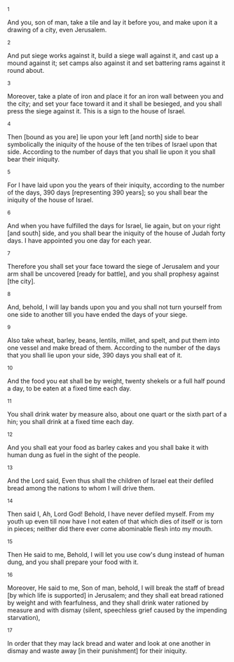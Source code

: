 <sup>1</sup> 

And you, son of man, take a tile and lay it before you, and make upon it a drawing of a city, even Jerusalem. 

<sup>2</sup> 

And put siege works against it, build a siege wall against it, and cast up a mound against it; set camps also against it and set battering rams against it round about. 

<sup>3</sup> 

Moreover, take a plate of iron and place it for an iron wall between you and the city; and set your face toward it and it shall be besieged, and you shall press the siege against it. This is a sign to the house of Israel. 

<sup>4</sup> 

Then [bound as you are] lie upon your left [and north] side to bear symbolically the iniquity of the house of the ten tribes of Israel upon that side. According to the number of days that you shall lie upon it you shall bear their iniquity. 

<sup>5</sup> 

For I have laid upon you the years of their iniquity, according to the number of the days, 390 days [representing 390 years]; so you shall bear the iniquity of the house of Israel. 

<sup>6</sup> 

And when you have fulfilled the days for Israel, lie again, but on your right [and south] side, and you shall bear the iniquity of the house of Judah forty days. I have appointed you one day for each year. 

<sup>7</sup> 

Therefore you shall set your face toward the siege of Jerusalem and your arm shall be uncovered [ready for battle], and you shall prophesy against [the city]. 

<sup>8</sup> 

And, behold, I will lay bands upon you and you shall not turn yourself from one side to another till you have ended the days of your siege. 

<sup>9</sup> 

Also take wheat, barley, beans, lentils, millet, and spelt, and put them into one vessel and make bread of them. According to the number of the days that you shall lie upon your side, 390 days you shall eat of it. 

<sup>10</sup> 

And the food you eat shall be by weight, twenty shekels or a full half pound a day, to be eaten at a fixed time each day. 

<sup>11</sup> 

You shall drink water by measure also, about one quart or the sixth part of a hin; you shall drink at a fixed time each day. 

<sup>12</sup> 

And you shall eat your food as barley cakes and you shall bake it with human dung as fuel in the sight of the people. 

<sup>13</sup> 

And the Lord said, Even thus shall the children of Israel eat their defiled bread among the nations to whom I will drive them. 

<sup>14</sup> 

Then said I, Ah, Lord God! Behold, I have never defiled myself. From my youth up even till now have I not eaten of that which dies of itself or is torn in pieces; neither did there ever come abominable flesh into my mouth. 

<sup>15</sup> 

Then He said to me, Behold, I will let you use cow's dung instead of human dung, and you shall prepare your food with it. 

<sup>16</sup> 

Moreover, He said to me, Son of man, behold, I will break the staff of bread [by which life is supported] in Jerusalem; and they shall eat bread rationed by weight and with fearfulness, and they shall drink water rationed by measure and with dismay (silent, speechless grief caused by the impending starvation), 

<sup>17</sup> 

In order that they may lack bread and water and look at one another in dismay and waste away [in their punishment] for their iniquity.
